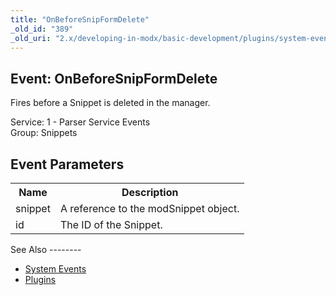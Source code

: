 ```yaml
---
title: "OnBeforeSnipFormDelete"
_old_id: "389"
_old_uri: "2.x/developing-in-modx/basic-development/plugins/system-events/onbeforesnipformdelete"
---
```


Event: OnBeforeSnipFormDelete
-----------------------------

Fires before a Snippet is deleted in the manager.

Service: 1 - Parser Service Events   
Group: Snippets

Event Parameters
----------------

<table><tbody><tr><th>Name</th><th>Description</th></tr><tr><td>snippet</td><td>A reference to the modSnippet object.</td></tr><tr><td>id</td><td>The ID of the Snippet.</td></tr></tbody></table>See Also
--------

- [System Events](/revolution/2.x/developing-in-modx/basic-development/plugins/system-events "System Events")
- [Plugins](/revolution/2.x/developing-in-modx/basic-development/plugins "Plugins")